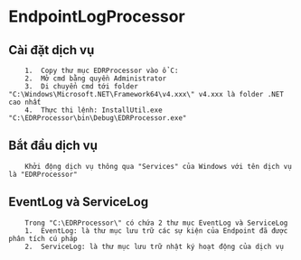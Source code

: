 # EndpointLogProcessor

##	Cài đặt dịch vụ
```
	1.	Copy thư mục EDRProcessor vào ổ C:
	2.	Mở cmd bằng quyền Administrator
	3.	Di chuyển cmd tới folder "C:\Windows\Microsoft.NET\Framework64\v4.xxx\" v4.xxx là folder .NET cao nhất
	4.	Thực thi lệnh: InstallUtil.exe "C:\EDRProcessor\bin\Debug\EDRProcessor.exe"
```

##	Bắt đầu dịch vụ
```
	Khởi động dịch vụ thông qua "Services" của Windows với tên dịch vụ là "EDRProcessor"
```

##	EventLog và ServiceLog
```
	Trong "C:\EDRProcessor\" có chứa 2 thư mục EventLog và ServiceLog
	1.	EventLog: là thư mục lưu trữ các sự kiện của Endpoint đã được phân tích cú pháp
	2.	ServiceLog: là thư mục lưu trữ nhật ký hoạt động của dịch vụ
```
